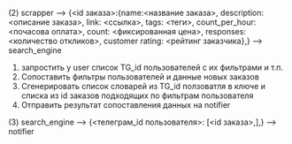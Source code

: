 (2)
scrapper --> 
{<id заказа>:{name:<название заказа>, description: <описание заказа>, link: <ссылка>, tags: <теги>, count_per_hour: <почасова оплата>, count: <фиксированная цена>, responses: <количество откликов>, customer rating: <рейтинг заказчика},}
--> search_engine

1. запростить у user список TG_id пользователей с их фильтрами и т.п.
2. Сопоставить фильтры пользователей и данные новых заказов
3. Сгенерировать список словарей из TG_id ползоватля в ключе и списка из id заказов подходящих по фильтрам пользователя
4. Отправить результат сопоставления данных на notifier

(3)
search_engine -->
{<телеграм_id пользователя>: [<id заказа>,],}
--> notifier
